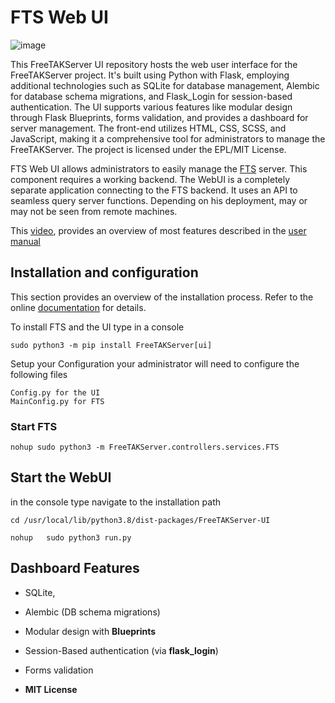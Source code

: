 # FTS Web UI
![image](https://user-images.githubusercontent.com/60719165/177003787-c1322f17-a55e-4d81-a0a1-25c6178cb42e.png)

This FreeTAKServer UI repository hosts the web user interface for the FreeTAKServer project. It's built using Python with Flask, employing additional technologies such as SQLite for database management, Alembic for database schema migrations, and Flask_Login for session-based authentication. The UI supports various features like modular design through Flask Blueprints, forms validation, and provides a dashboard for server management. The front-end utilizes HTML, CSS, SCSS, and JavaScript, making it a comprehensive tool for administrators to manage the FreeTAKServer. The project is licensed under the EPL/MIT License.

FTS Web UI allows administrators to easily manage the [FTS](https://github.com/FreeTAKTeam/FreeTakServer) server.
This component requires a working backend. The WebUI is a completely separate application connecting to  the FTS backend. 
It uses an API to seamless query server functions. Depending on his deployment, may or may not be  seen from remote machines.

This [video](https://www.youtube.com/watch?v=ot3PNY903ns&t=3sa), provides an overview of most features described in the [user manual](https://github.com/FreeTAKTeam/FreeTakServer/blob/master/docs/FTS%20UI%20Documention.pdf)


## Installation and configuration
This section provides an overview of the installation process. Refer to the online [documentation](https://freetakteam.github.io/FreeTAKServer-User-Docs/Installation/Linux/Install/) for details. 

To install FTS and the UI type in a console
```
sudo python3 -m pip install FreeTAKServer[ui]
```
Setup your Configuration
your administrator will need to configure the following files
```
Config.py for the UI
MainConfig.py for FTS
```

### Start FTS

```
nohup sudo python3 -m FreeTAKServer.controllers.services.FTS 
```

## Start the WebUI
in the console type navigate to the installation path

```
cd /usr/local/lib/python3.8/dist-packages/FreeTAKServer-UI
```

```
nohup   sudo python3 run.py
```

## Dashboard Features

- SQLite,  
- Alembic (DB schema migrations)
- Modular design with **Blueprints**
- Session-Based authentication (via **flask_login**)
- Forms validation
 
- **MIT License**
